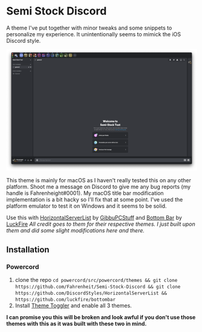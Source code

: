 # Semi Stock Discord
A theme I've put together with minor tweaks and some snippets to personalize my experience. It unintentionally seems to mimick the iOS Discord style.
 
![](https://raw.githubusercontent.com/Fahrenheit/Semi-Stock-Discord/main/Preview%201.png)

This theme is mainly for macOS as I haven't really tested this on any other platform. Shoot me a message on Discord to give me any bug reports (my handle is Fahrenheight#0001). My macOS title bar modification implementation is a bit hacky so I'll fix that at some point. I've used the platform emulator to test it on Windows and it seems to be solid.

Use this with [HorizontalServerList](https://github.com/DiscordStyles/HorizontalServerList) by [GibbuPCStuff](https://github.com/GibbuPCStuff/) and [Bottom Bar](https://github.com/luckfire/bottombar) by [LuckFire](https://github.com/luckfire/) 
*All credit goes to them for their respective themes. I just built upon them and did some slight modifications here and there.* 

## Installation

### Powercord

1. clone the repo `cd powercord/src/powercord/themes && git clone https://github.com/Fahrenheit/Semi-Stock-Discord && git clone https://github.com/DiscordStyles/HorizontalServerList && https://github.com/luckfire/bottombar` 
2. Install [Theme Toggler](https://github.com/redstonekasi/theme-toggler) and enable all 3 themes.

**I can promise you this will be broken and look awful if you don't use those themes with this as it was built with these two in mind.**